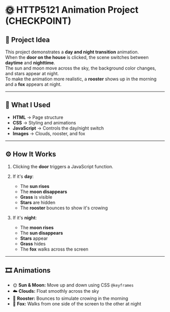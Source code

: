 # 🌞 HTTP5121 Animation Project (CHECKPOINT)

## 🧠 Project Idea

This project demonstrates a **day and night transition** animation.  
When the **door on the house** is clicked, the scene switches between **daytime** and **nighttime**.  
The sun and moon move across the sky, the background color changes, and stars appear at night.  
To make the animation more realistic, a **rooster** shows up in the morning and a **fox** appears at night.

---

## 🧰 What I Used

- **HTML** → Page structure  
- **CSS** → Styling and animations  
- **JavaScript** → Controls the day/night switch  
- **Images** → Clouds, rooster, and fox  

---

## ⚙️ How It Works

1. Clicking the **door** triggers a JavaScript function.  
2. If it's **day**:  
   - The **sun rises**  
   - The **moon disappears**  
   - **Grass** is visible  
   - **Stars** are hidden  
   - The **rooster** bounces to show it's crowing  

3. If it's **night**:  
   - The **moon rises**  
   - The **sun disappears**  
   - **Stars** appear  
   - **Grass** hides  
   - The **fox** walks across the screen  

---

## 🎞️ Animations

- 🌞 **Sun & Moon:** Move up and down using CSS `@keyframes`  
- ☁️ **Clouds:** Float smoothly across the sky  
- 🐓 **Rooster:** Bounces to simulate crowing in the morning  
- 🦊 **Fox:** Walks from one side of the screen to the other at night  



